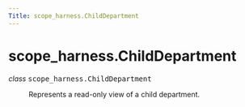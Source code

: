 ```yaml
---
Title: scope_harness.ChildDepartment
---
```


# scope_harness.ChildDepartment

<dl class="class">
<dt id="scope_harness.ChildDepartment">
<em class="property">class </em><tt class="descclassname">scope_harness.</tt><tt class="descname">ChildDepartment</tt><a class="headerlink" href="#scope_harness.ChildDepartment" title="Permalink to this definition"></a></dt>
<dd><p>Represents a read-only view of a child department.</p>
</dd></dl>
